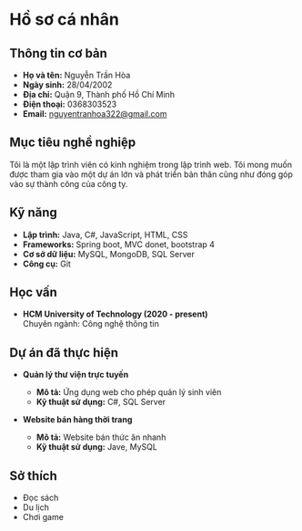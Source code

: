 # Hồ sơ cá nhân

## Thông tin cơ bản
- **Họ và tên:** Nguyễn Trần Hòa
- **Ngày sinh:** 28/04/2002
- **Địa chỉ:** Quận 9, Thành phố Hồ Chí Minh
- **Điện thoại:** 0368303523
- **Email:** nguyentranhoa322@gmail.com

## Mục tiêu nghề nghiệp
Tôi là một lập trình viên có kinh nghiệm trong lập trình web. Tôi mong muốn được tham gia vào một dự án lớn và phát triển bản thân cũng như đóng góp vào sự thành công của công ty.

## Kỹ năng
- **Lập trình:** Java, C#, JavaScript, HTML, CSS
- **Frameworks:** Spring boot, MVC donet, bootstrap 4
- **Cơ sở dữ liệu:** MySQL, MongoDB, SQL Server
- **Công cụ:** Git

## Học vấn
- **HCM University of Technology (2020 - present)**  
Chuyên ngành: Công nghệ thông tin

## Dự án đã thực hiện
- **Quản lý thư viện trực tuyến**  
  - **Mô tả:** Ứng dụng web cho phép quản lý sinh viên 
  - **Kỹ thuật sử dụng:** C#, SQL Server
  
- **Website bán hàng thời trang**  
  - **Mô tả:** Website bán thức ăn nhanh 
  - **Kỹ thuật sử dụng:** Jave, MySQL

## Sở thích
- Đọc sách
- Du lịch
- Chơi game